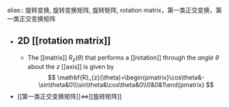 alias:: 旋转变换, 旋转变换矩阵, 旋转矩阵, rotation matrix，第一类正交变换，第一类正交变换矩阵

- ## 2D [[rotation matrix]]
	- The [[matrix]] $R_z(\theta)$ that performs a [[rotation]] through the *angle* $\theta$ about the $z$ [[axis]] is given by
	  $$
	  \mathbf{R}_{z}(\theta)=\begin{pmatrix}\cos\theta&-\sin\theta&0\\\sin\theta&\cos\theta&0\\0&0&1\end{pmatrix}
	  $$
- [[第一类正交变换矩阵]]$\Longleftrightarrow$[[旋转矩阵]]